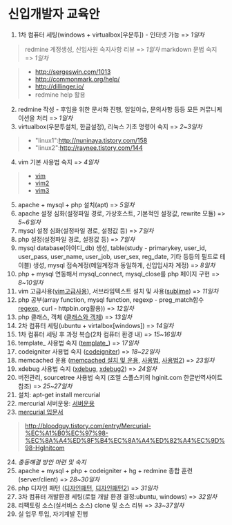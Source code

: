 신입개발자 교육안
===================
 
1. 1차 컴퓨터 세팅(windows + virtualbox[우분투]) - 인터넷 가능 => *1일차*
> redmine 계정생성, 신입사원 숙지사항 리뷰 => *1일차*
> markdown 문법 숙지 => *1일차*

 > - http://sergeswin.com/1013
 > - http://commonmark.org/help/
 > - http://dillinger.io/
 > - redmine help 활용


2. redmine 작성 - 후임을 위한 문서화 진행, 일일이슈, 문의사항 등등 모든 커뮤니케이션을 처리 => *1일차*
3. virtualbox(우분투설치, 한글설정), 리눅스 기초 명령어 숙지 => *2~3일차*
> - "linux1":http://nuninaya.tistory.com/158
> - "linux2":http://raynee.tistory.com/144

4. vim 기본 사용법 숙지 => *4일차*
> - [vim](https://wiki.kldp.org/KoreanDoc/html/Vim_Guide-KLDP/Vim_Guide-KLDP.html)
>-  [vim2](http://yagi815.tistory.com/146)
>-  [vim3](http://slayer95.tistory.com/entry/Tip%25EB%25A6%25AC%25EB%2588%2585%25EC%258A%25A4-vi%25ED%258E%25B8%25EC%25A7%2591%25EA%25B8%25B0-%25EB%25AA%2585%25EB%25A0%25B9%25EC%2596%25B4-%25EB%25AA%25A8%25EC%259D%258C][vim3)

5. apache + mysql + php 설치(apt) => *5일차*
6. apache 설정 심화(설정파일 경로, 가상호스트, 기본적인 설정값, rewrite 모듈) => *5~6일차*
7. mysql 설정 심화(설정파일 경로, 설정값 등) => *7일차*
8. php 설정(설정파일 경로, 설정값 등) => *7일차*
9. mysql database(아이디_db) 생성, table(study - primarykey, user_id, user_pass, user_name, user_job, user_sex, reg_date, 기타 등등의 필드로 테이블) 생성, mysql 접속계정(메일계정과 동일하게, 신입입사자 계정) => *8일차*
10. php + mysql 연동해서 mysql_connect, mysql_close를 php 페이지 구현 => *8~10일차*
11. vim 고급사용([vim고급사용](https://github.com/bling/dotvim)), 서브라임텍스트 설치 및 사용([sublime](https://www.lesstif.com/pages/viewpage.action?pageId=9437318#SublimeText3%EC%84%A4%EC%B9%98%EB%B0%8F%EC%84%A4%EC%A0%95-%EC%84%A4%EC%B9%98)) => *11일차*
12. php 공부(array function, mysql function, regexp - preg_match함수 [regexp](http://www.blrun.net/bbs/zboard.php?id=cap1&no=581), curl - httpbin.org활용)) => *12일차*
13. php 클래스, 객체 ([클래스와 객체](http://php.net/manual/kr/language.oop5.php)) => *13일차*
14. 2차 컴퓨터 세팅(ubuntu + virtalbox[windows]) => *14일차*
15. 1차 컴퓨터 세팅 후 과정 복습(2차 컴퓨터 환경 내) => *15~16일차*
16. template_ 사용법 숙지 ([template_](https://www.xtac.net/)) => *17일차*
17. codeigniter 사용법 숙지 ([codeigniter](http://www.ciboard.co.kr/user_guide/kr/)) => *18~22일차*
18. memcached 운용 ([memcached 설치 및 운용](https://www.digitalocean.com/community/tutorials/how-to-install-and-use-memcache-on-ubuntu-14-04), [사용법](http://php.net/manual/kr/book.memcached.php), [사용법2](http://php.net/manual/kr/book.memcache.php)) => *23일차*
19. xdebug 사용법 숙지 ([xdebug](https://opentutorials.org/course/62/2546), [xdebug2](https://opentutorials.org/course/692/3648)) => *24일차*
20. 버전관리, sourcetree 사용법 숙지 (조엘 스폴스키의 hginit.com 한글번역사이트 참조) => *25~27일차*
21. 설치: apt-get install mercurial
22. mercurial 서버운용: [서버운용](http://btsweet.blogspot.kr/2014/01/install-hgweb-server.html)
23. [mercurial 입문서](https://www.mercurial-scm.org/wiki/KoreanTutorial)
 > http://bloodguy.tistory.com/entry/Mercurial-%EC%A1%B0%EC%97%98-%EC%8A%A4%ED%8F%B4%EC%8A%A4%ED%82%A4%EC%9D%98-HgInitcom
 
24. *충동햬결 방안 마련 및 숙지*
24. apache + mysql + php + codeigniter + hg + redmine 종합 훈련(server/client) => *28~30일차*
26. php 디자인 패턴 ([디자인패턴](http://wafe.github.io/php-the-right-way/pages/Design-Patterns.html), [디자인패턴2](http://designpatternsphpko.readthedocs.io/ko/latest/)) => *31일차*
27. 3차 컴퓨터 개발환경 세팅(로컬 개발 환경 결정:ubuntu, windows) => *32일차*
28. 리팩토링 소스(실서비스 소스) clone 및 소스 리뷰 => *33~37일차*
29. 실 업무 투입, 자기계발 진행
